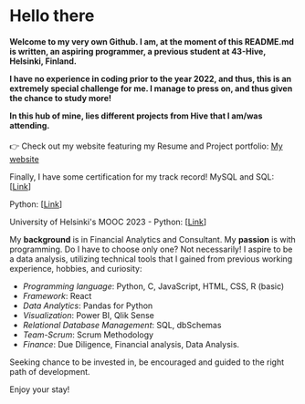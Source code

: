 

<h1>Hello there</h1>

<h4>Welcome to my very own Github. I am, at the moment of this README.md is written, an aspiring programmer, a previous student at 43-Hive, Helsinki, Finland. 
<p></p>  
I have no experience in coding prior to the year 2022, and thus, this is an extremely special challenge for me. I manage to press on, and thus given the chance to study more!
<p></p>
In this hub of mine, lies different projects from Hive that I am/was attending. </h4>

👉 Check out my website featuring my Resume and Project portfolio: [My website](https://anhminh87.wixsite.com/minh-byte)

Finally, I have some certification for my track record!
MySQL and SQL: [[Link](https://github.com/Minhtran2904/Minhtran2904/assets/97359403/04351c7c-539d-4102-8e8e-21d61a8a232b)]

Python: [[Link](https://github.com/Minhtran2904/Minhtran2904/assets/97359403/c4468fb7-77db-45e4-aad7-3891c26e4d1d)]

University of Helsinki's MOOC 2023 - Python: [[Link](https://github.com/Minhtran2904/Minhtran2904/assets/97359403/de88de71-dba5-45e4-8edf-2290c773f27f)]

My **background** is in Financial Analytics and Consultant. My **passion** is with programming. 
Do I have to choose only one? Not necessarily! I aspire to be a data analysis, utilizing technical tools that I gained from previous working experience, hobbies, and curiosity:
- _Programming language_: Python, C, JavaScript, HTML, CSS, R (basic)
- _Framework_: React
- _Data Analytics_: Pandas for Python
- _Visualization_: Power BI, Qlik Sense
- _Relational Database Management_: SQL, dbSchemas
- _Team-Scrum_: Scrum Methodology
- _Finance_: Due Diligence, Financial analysis, Data Analysis.

Seeking chance to be invested in, be encouraged and guided to the right path of development.

Enjoy your stay!


<!---
Minhtran2904/Minhtran2904 is a ✨ special ✨ repository because its `README.md` (this file) appears on your GitHub profile.
You can click the Preview link to take a look at your changes.

- 👋 Hi, I’m @Minhtran2904
- 👀 I’m interested in ...
- 🌱 I’m currently learning ...
- 💞️ I’m looking to collaborate on ...
- 📫 How to reach me ...

--->

